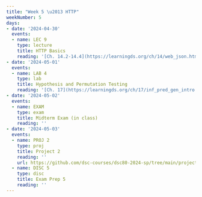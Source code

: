 ```yaml
---
title: "Week 5 \u2013 HTTP"
weekNumber: 5
days:
- date: '2024-04-30'
  events:
  - name: LEC 9
    type: lecture
    title: HTTP Basics
    reading: '[Ch. 14.2-14.4](https://learningds.org/ch/14/web_json.html)'
- date: '2024-05-01'
  events:
  - name: LAB 4
    type: lab
    title: Hypothesis and Permutation Testing
    reading: '[Ch. 17](https://learningds.org/ch/17/inf_pred_gen_intro.html)'
- date: '2024-05-02'
  events:
  - name: EXAM
    type: exam
    title: Midterm Exam (in class)
    reading: ''
- date: '2024-05-03'
  events:
  - name: PROJ 2
    type: proj
    title: Project 2
    reading: ''
    url: https://github.com/dsc-courses/dsc80-2024-sp/tree/main/projects/02-loan_applications
  - name: DISC 5
    type: disc
    title: Exam Prep 5
    reading: ''
---
```

